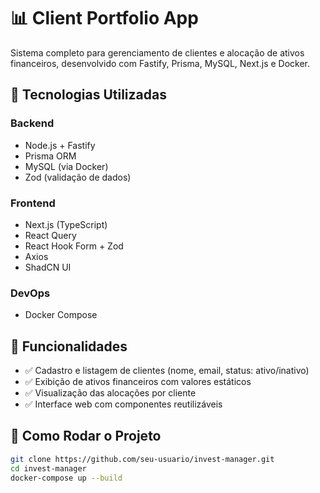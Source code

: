 # 📊 Client Portfolio App

Sistema completo para gerenciamento de clientes e alocação de ativos financeiros, desenvolvido com Fastify, Prisma, MySQL, Next.js e Docker.

## 🚀 Tecnologias Utilizadas

### Backend
- Node.js + Fastify
- Prisma ORM
- MySQL (via Docker)
- Zod (validação de dados)

### Frontend
- Next.js (TypeScript)
- React Query
- React Hook Form + Zod
- Axios
- ShadCN UI

### DevOps
- Docker Compose

## 🧩 Funcionalidades

- ✅ Cadastro e listagem de clientes (nome, email, status: ativo/inativo)
- ✅ Exibição de ativos financeiros com valores estáticos
- ✅ Visualização das alocações por cliente
- ✅ Interface web com componentes reutilizáveis

## 🐳 Como Rodar o Projeto

```bash
git clone https://github.com/seu-usuario/invest-manager.git
cd invest-manager
docker-compose up --build
